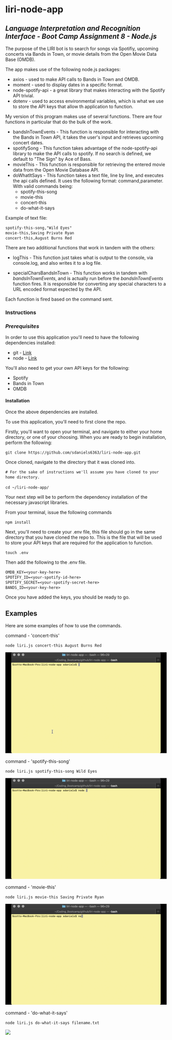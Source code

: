 # liri-node-app
## _Language Interpretation and Recognition Interface - Boot Camp Assignment 8 - Node.js_


The purpose of the LIRI bot is to search for songs via Spotifiy, upcoming concerts via Bands in Town, or movie details from the Open Movie Data Base (OMDB).   

The app makes use of the following node.js packages:
 * axios - used to make API calls to Bands in Town and OMDB.
 * moment - used to display dates in a specific format.
 * node-spotify-api - a great library that makes interacting with the Spotify API trivial. 
 * dotenv - used to access environmental variables, which is what we use to store the API keys that allow th application to function.
 
My version of this program makes use of several functions.  There are four functions in particular that do the bulk of the work.
 * bandsInTownEvents - This function is responsible for interacting with the Bands in Town API, it takes the user's input and retrieves upcoming concert dates.
 * spotifySong - This function takes advantage of the node-spotify-api library to make the API calls to spotify.  If no search is defined, we default to "The Sign" by Ace of Bass.
 * movieThis - This function is responsible for retrieving the entered movie data from the Open Movie Database API.
 * doWhatItSays - This function takes a text file, line by line, and executes the api calls defined.  It uses the following format: command,parameter.  With valid commands being:
   * spotify-this-song
   * movie-this
   * concert-this
   * do-what-it-says

Example of text file:
```
spotify-this-song,"Wild Eyes"
movie-this,Saving Private Ryan
concert-this,August Burns Red
```

  There are two additional functions that work in tandem with the others:

 * logThis - This function just takes what is output to the console, via console.log, and also writes it to a log file.

 * specialCharsBandsInTown - This function works in tandem with _bandsInTownEvents_, and is actually run before the _bandsInTownEvents_ function fires.  It is responsible for converting any special characters to a URL encoded format expected by the API.

Each function is fired based on the command sent.  

### __Instructions__

### _Prerequisites_

In order to use this application you'll need to have the following dependencies installed:
* git - [Link](https://git-scm.com/)
* node - [Link](https://nodejs.org/en/)

You'll also need to get your own API keys for the following:
* Spotify
* Bands in Town
* OMDB

#### Installation

Once the above dependencies are installed.

To use this application, you'll need to first clone the repo.

Firstly, you'll want to open your terminal, and navigate to either your home directory, or one of your choosing.  When you are ready to begin installation, perform the following:

```
git clone https://github.com/sdaniels6363/liri-node-app.git
```

Once cloned, navigate to the directory that it was cloned into.

```
# For the sake of instructions we'll assume you have cloned to your home directory.

cd ~/liri-node-app/
```

Your next step will be to perform the dependency installation of the necessary javascript libraries.

From your terminal, issue the following commands

```
npm install
```

Next, you'll need to create your .env file, this file should go in the same directory that you have cloned the repo to.  This is the file that will be used to store your API keys that are required for the application to function.

```
touch .env
```

Then add the following to the .env file.

```
OMDB_KEY=<your-key-here>
SPOTIFY_ID=<your-spotify-id-here>
SPOTIFY_SECRET=<your-spotify-secret-here>
BANDS_ID=<your-key-here>
```

Once you have added the keys, you should be ready to go.  

## Examples

Here are some examples of how to use the commands.

command - 'concert-this'
```
node liri.js concert-this August Burns Red
```
![](./gifs-for-readme/concert-this.gif)

command - 'spotify-this-song'
```
node liri.js spotify-this-song Wild Eyes
```
![](./gifs-for-readme/spotify-this-song.gif)

command - 'movie-this'
```
node liri.js movie-this Saving Private Ryan
```
![](./gifs-for-readme/movie-this.gif)

command - 'do-what-it-says'
```
node liri.js do-what-it-says filename.txt
```
![](./gifs-for-readme/do-what-it-says.gif)
